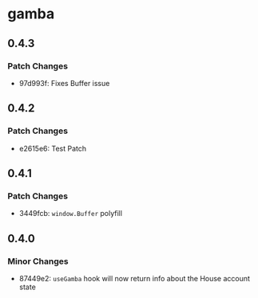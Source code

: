 # gamba

## 0.4.3

### Patch Changes

- 97d993f: Fixes Buffer issue

## 0.4.2

### Patch Changes

- e2615e6: Test Patch

## 0.4.1

### Patch Changes

- 3449fcb: `window.Buffer` polyfill

## 0.4.0

### Minor Changes

- 87449e2: `useGamba` hook will now return info about the House account state

